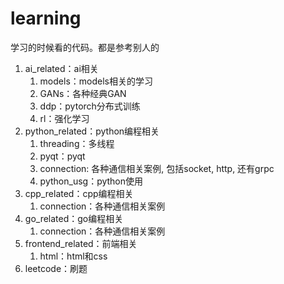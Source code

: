 # learning
学习的时候看的代码。都是参考别人的
1. ai_related：ai相关
   1. models：models相关的学习
   2. GANs：各种经典GAN
   3. ddp：pytorch分布式训练
   4. rl：强化学习
2. python_related：python编程相关
   1. threading：多线程
   2. pyqt：pyqt
   3. connection: 各种通信相关案例, 包括socket, http, 还有grpc
   4. python_usg：python使用
3. cpp_related：cpp编程相关
   1. connection：各种通信相关案例
4. go_related：go编程相关
   1. connection：各种通信相关案例
5. frontend_related：前端相关
   1. html：html和css
6. leetcode：刷题